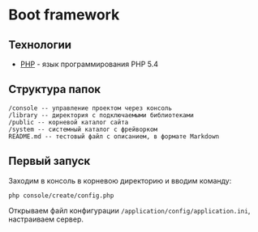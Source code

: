 Boot framework
==============

Технологии
----------
* [PHP](http://php.net) - язык программирования PHP 5.4


Структура папок
---------------

    /console -- управление проектом через консоль
    /library -- директория с подключаемыми библиотеками
    /public -- корневой каталог сайта
    /system -- системный каталог с фрейворком
    README.md -- тестовый файл с описанием, в формате Markdown

Первый запуск
-------------

Заходим в консоль в корневою директорию и вводим команду:

```
php console/create/config.php
```

Открываем файл конфигурации `/application/config/application.ini`, настраиваем сервер.